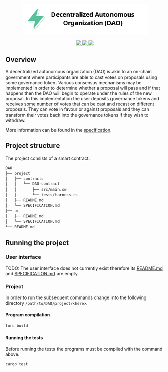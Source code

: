 <p align="center">
    <picture>
        <source media="(prefers-color-scheme: dark)" srcset=".docs/dao-logo-dark-theme.png">
        <img alt="multisig logo" width="400px" src=".docs/dao-logo-light-theme.png">
    </picture>
</p>

<p align="center">
    <a href="https://crates.io/crates/forc/0.35.3" alt="forc">
        <img src="https://img.shields.io/badge/forc-v0.35.3-orange" />
    </a>
    <a href="https://crates.io/crates/fuel-core/0.17.3" alt="fuel-core">
        <img src="https://img.shields.io/badge/fuel--core-v0.17.3-yellow" />
    </a>
    <a href="https://crates.io/crates/fuels/0.37.1" alt="forc">
        <img src="https://img.shields.io/badge/fuels-v0.37.1-blue" />
    </a>
</p>

## Overview

A decentralized autonomous organization (DAO) is akin to an on-chain government where participants are able to cast votes on proposals using some governance token. Various consensus mechanisms may be implemented in order to determine whether a proposal will pass and if that happens then the DAO will begin to operate under the rules of the new proposal. In this implementation the user deposits governance tokens and receives some number of votes that can be cast and recast on different proposals. They can vote in favour or against proposals and they can transform their votes back into the governance tokens if they wish to withdraw.

More information can be found in the [specification](./project/SPECIFICATION.md).

## Project structure

The project consists of a smart contract.

<!--Only show most important files e.g. script to run, build etc.-->

```sh
DAO
├── project
│   ├── contracts
│   │   └── DAO-contract
│   │       ├── src/main.sw
│   │       └── tests/harness.rs
│   ├── README.md
│   └── SPECIFICATION.md
├── ui
│   ├── README.md
│   └── SPECIFICATION.md
└── README.md
```

## Running the project

### User interface

TODO: The user interface does not currently exist therefore its [README.md](ui/README.md) and [SPECIFICATION.md](ui/SPECIFICATION.md) are empty.

### Project

In order to run the subsequent commands change into the following directory `/path/to/DAO/project/<here>`.

#### Program compilation

```bash
forc build
```

#### Running the tests

Before running the tests the programs must be compiled with the command above.

```bash
cargo test
```
